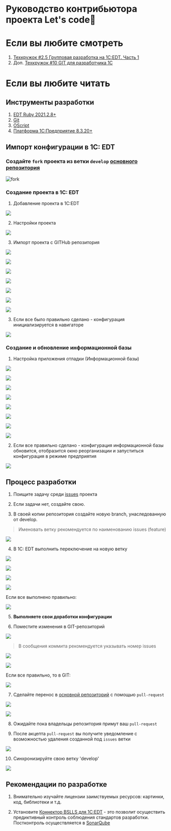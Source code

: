# Руководство контрибьютора проекта Let's code🚀

# Если вы любите смотреть

1. [Техкружок #2.5 Групповая разработка на 1С:EDT. Часть 1](https://www.youtube.com/watch?v=9Z-0peqrSPw)
2. Доп. [Техкружок #10 GIT для разработчика 1С](https://www.youtube.com/watch?v=FINUI_tEkI8&t)

# Если вы любите читать

## Инструменты разработки

1. [EDT Ruby 2021.2.8+](https://releases.1c.ru/project/DevelopmentTools10)
2. [Git](https://git-scm.com/downloads)
3. [OScript](https://oscript.io/downloads)
4. [Платформа 1C:Предприятие 8.3.20+](https://releases.1c.ru/project/Platform83)

## Импорт конфигурации в 1С: EDT

### Создайте `fork` проекта из ветки `develop` [основного репозитория](https://github.com/plastinin/let-s-code)

![fork](2022-05-03-20-35-52.png)

### Создание проекта в 1C: EDT

1. Добавление проекта в 1С:EDT

![](2022-05-03-20-53-21.png)

2. Настройки проекта

![](2022-05-03-21-04-44.png)

3. Импорт проекта с GITHub репозитория

![](2022-05-03-21-07-32.png)

![](2022-05-03-20-39-44.png)

![](2022-05-03-21-10-00.png)

![](2022-05-03-21-11-40.png)

![](2022-05-03-21-13-26.png)

![](2022-05-03-21-14-20.png)

![](2022-05-03-21-15-06.png)

3. Если все было правильно сделано - конфигурация инициализируется в навигаторе

![](2022-05-03-21-43-27.png)

### Создание и обновление информационной базы

1. Настройка приложения отладки (Информационной базы)

![](2022-05-03-21-47-06.png)

![](2022-05-03-21-48-49.png)

![](2022-05-03-21-49-17.png)

![](2022-05-03-21-50-01.png)

![](2022-05-03-21-52-02.png)

![](2022-05-03-21-53-30.png)

![](2022-05-03-21-54-23.png)

![](2022-05-03-21-55-11.png)

2. Если все правильно сделано - конфигурация информационной базы обновится, отобразится окно реорганизации и запуститься конфигурация в режиме предприятия

![](2022-05-03-21-56-48.png)

## Процесс разработки

1. Поищите задачу среди [issues](https://github.com/plastinin/let-s-code/issues) проекта

2. Если задачи нет, создайте свою.

3. В своей копии репозитория создайте новую branch, унаследованную от develop. 

> Именовать ветку рекомендуется по наименованию issues (feature)

![](2022-05-03-22-09-59.png)

4. В 1С: EDT выполнить переключение на новую ветку

![](2022-05-03-22-21-09.png)

![](2022-05-03-22-22-12.png)

![](2022-05-03-22-23-48.png)

![](2022-05-03-22-24-41.png)

Если все выполнено правильно:

![](2022-05-03-22-25-49.png)

5. **Выполняете свои доработки конфигурации**

6. Поместите изменения в GIT-репозиторий

![](2022-05-03-22-30-23.png)

> В сообщения коммита рекомендуется указывать номер issues

![](2022-05-03-22-33-11.png)

![](2022-05-03-22-34-11.png)

Если все правильно, то в GIT:

![](2022-05-03-22-54-11.png)

7. Сделайте перенос в [основной репозиторий](https://github.com/plastinin/let-s-code) с помощью `pull-request`

![](2022-05-03-22-55-57.png)

![](2022-05-03-22-58-24.png)

8. Ожидайте пока владельцы репозитория примут ваш `pull-request`

9. После акцепта `pull-request` вы получите уведомление с возможностью удаления созданной под `issues` ветки

![](2022-05-03-23-02-41.png)

10. Синхронизируйте свою ветку 'develop'

![](2022-05-03-23-06-41.png)

## Рекомендации по разработке

1. Внимательно изучайте лицензии заимствуемых ресурсов: картинки, код, библиотеки и т.д.

2. Установите [Коннектор BSLLS для 1С:EDT](https://github.com/otymko/bslls-connector-for-edt) - это позволит осуществить предиктивный контроль соблюдения стандартов разработки. Постконтроль осуществляется в [SonarQube](https://sonar.openbsl.ru/dashboard?id=let-s-code)
